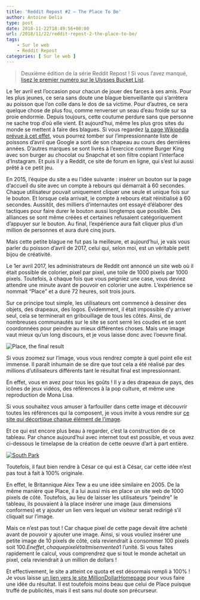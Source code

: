 ```yaml
---
title: 'Reddit Repost #2 – The Place To Be'
author: Antoine Delia
type: post
date: 2018-11-22T18:49:56+00:00
url: /2018/11/22/reddit-repost-2-the-place-to-be/
tags:
    - Sur le web
    - Reddit Repost
categories: [ Sur le web ]
---
```

<blockquote class="wp-block-quote">
  <p>
    Deuxième édition de la série Reddit Repost ! Si vous l&#8217;avez manqué, <a href="https://blog.antoinedelia.fr/2018/04/12/reddit-repost-1-ulysses-bucket-list/">lisez le premier numéro sur le Ulysses Bucket List</a>.
  </p>
</blockquote>

Le 1er avril est l&#8217;occasion pour chacun de jouer des farces à ses amis. Pour les plus jeunes, ce sera sans doute une blague bienveillante qui s&#8217;arrêtera au poisson que l&#8217;on colle dans le dos de sa victime. Pour d&#8217;autres, ce sera quelque chose de plus fou, comme renverser un seau d&#8217;eau froide sur sa proie endormie. Depuis toujours, cette coutume perdure sans que personne ne sache trop d&#8217;où elle vient. Et aujourd&#8217;hui, même les plus gros sites du monde se mettent à faire des blagues. Si vous regardez [la page Wikipédia prévue à cet effet][1], vous pourrez tomber sur l&#8217;impressionnante liste de poissons d&#8217;avril que Google a sorti de son chapeau au cours des dernières années. D&#8217;autres marques se sont livrés à l&#8217;exercice comme Burger King avec son burger au chocolat ou Snapchat et son filtre copiant l&#8217;interface d&#8217;Instagram. Et puis il y a Reddit, ce site de forum en ligne, qui s&#8217;est lui aussi prêté à ce petit jeu.

En 2015, l&#8217;équipe du site a eu l&#8217;idée suivante : insérer un bouton sur la page d&#8217;accueil du site avec un compte à rebours qui démarrait à 60 secondes. Chaque utilisateur pouvait uniquement cliquer une seule et unique fois sur le bouton. Et lorsque cela arrivait, le compte à rebours était réinitialisé à 60 secondes. Aussitôt, des milliers d&#8217;internautes ont essayé d&#8217;élaborer des tactiques pour faire durer le bouton aussi longtemps que possible. Des alliances se sont même créées et certaines refusaient catégoriquement d&#8217;appuyer sur le bouton. Au final, l&#8217;expérience aura fait cliquer plus d&#8217;un million de personnes et aura duré cinq jours.

Mais cette petite blague ne fut pas la meilleure, et aujourd&#8217;hui, je vais vous parler du poisson d&#8217;avril de 2017, celui qui, selon moi, est un véritable petit bijou de créativité.

Le 1er avril 2017, les administrateurs de Reddit ont annoncé un site web où il était possible de colorier, pixel par pixel, une toile de 1000 pixels par 1000 pixels. Toutefois, à chaque fois que vous peigniez une case, vous deviez attendre une minute avant de pouvoir en colorier une autre. L&#8217;expérience se nommait &#8220;Place&#8221; et a duré 72 heures, soit trois jours.

Sur ce principe tout simple, les utilisateurs ont commencé à dessiner des objets, des drapeaux, des logos. Évidemment, il était impossible d&#8217;y arriver seul, cela se terminerait en gribouillage de tous les côtés. Ainsi, de nombreuses communautés sur le site se sont serré les coudes et se sont coordonnées pour peindre au mieux différentes choses. Mais une image vaut mieux qu&#8217;un long discours, et je vous laisse donc avec l&#8217;oeuvre final.

![Place, the final result](https://i0.wp.com/i.redd.it/o4oku48qk9py.png?w=1000&#038;ssl=1)

Si vous zoomez sur l&#8217;image, vous vous rendrez compte à quel point elle est immense. Il paraît inhumain de se dire que tout cela a été réalisé par des millions d&#8217;utilisateurs différents tant le résultat final est impressionnant.

En effet, vous en avez pour tous les goûts ! Il y a des drapeaux de pays, des icônes de jeux vidéos, des références à la pop culture, et même une reproduction de Mona Lisa.

Si vous souhaitez vous amuser à farfouiller dans cette image et découvrir toutes les références qui la composent, je vous invite à vous rendre sur [ce site qui décortique chaque élément de l&#8217;image][2].

Et ce qui est encore plus beau à regarder, c&#8217;est la construction de ce tableau. Par chance aujourd&#8217;hui avec internet tout est possible, et vous avez ci-dessous le timelapse de la création de cette oeuvre d&#8217;art à part entière.

[![South Park](https://img.youtube.com/vi/XnRCZK3KjUY/0.jpg)](https://www.youtube.com/watch?v=XnRCZK3KjUY)

Toutefois, il faut bien rendre à César ce qui est à César, car cette idée n&#8217;est pas tout à fait à 100% originale.

En effet, le Britannique Alex Tew a eu une idée similaire en 2005. De la même manière que Place, il a lui aussi mis en place un site web de 1000 pixels de côté. Toutefois, au lieu de laisser les utilisateurs &#8220;peindre&#8221; le tableau, ils pouvaient à la place insérer une image (aux dimensions conformes) et y ajouter un lien vers lequel un visiteur serait redirigé s&#8217;il cliquait sur l&#8217;image.

Mais ce n&#8217;est pas tout ! Car chaque pixel de cette page devait être acheté avant de pouvoir y ajouter une image. Ainsi, si vous vouliez insérer une petite image de 10 pixels de côté, cela reviendrait à consommer 100 pixels soit 100$. En effet, chaque pixel était mis en vente à 1$ l&#8217;unité. Si vous faites rapidement le calcul, vous comprendrez que si tout le monde achetait un pixel, cela reviendrait à un million de dollars !

Et effectivement, le site a atteint ce quota et est désormais rempli à 100% ! Je vous laisse [un lien vers le site MillionDollarHomepage][3] pour vous faire une idée du résultat. Il est toutefois moins beau que celui de Place puisque truffé de publicités, mais il est sans nul doute son précurseur.

 [1]: https://en.wikipedia.org/wiki/List_of_Google_April_Fools%27_Day_jokes
 [2]: https://draemm.li/various/place-atlas/
 [3]: http://www.milliondollarhomepage.com/